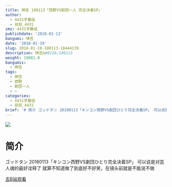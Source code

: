```yaml
---
title: 神舌 180113「西野VS剧团一人 完全決着SP」
author:
  - 4431字幕组
  - 叔叔_4431
zmz: 4431字幕组
publishdate: '2018-01-13'
bangumi: 神舌
date: '2018-01-19'
slug: 2018-01-18-180113-18444139
description: 神舌&#8226;180113
weight: 19881.0
bangumis:
  - 神舌
tags:
  - 神舌
  - 西野
  - 剧团一人
  - ~
categories:
  - 4431字幕组
  - 叔叔_4431
brief: '# 简介 ゴッドタン 20180113「キンコン西野VS劇団ひとり完全決着SP」 可以说是对芸人魂的最好诠释了 就算不知道做了到底好不好笑，在镜头前就是不能说不做'
---
```

![](https://i.imgur.com/n8EQxad.png)
# 简介  
ゴッドタン 20180113「キンコン西野VS劇団ひとり完全決着SP」
可以说是对芸人魂的最好诠释了
就算不知道做了到底好不好笑，在镜头前就是不能说不做  

[去B站观看](https://www.bilibili.com/video/av18444139/)
 

